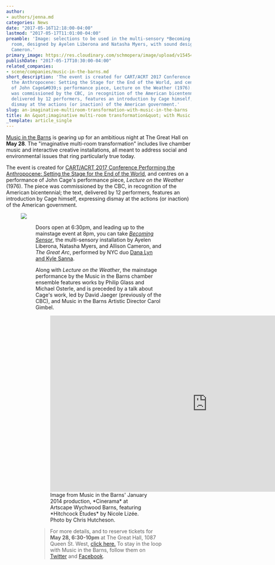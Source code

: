 ```yaml
---
author:
- authors/jenna.md
categories: News
date: "2017-05-16T12:18:00-04:00"
lastmod: "2017-05-17T11:01:00-04:00"
preamble: 'Image: selections to be used in the multi-sensory *Becoming Sensor* installation
  room, designed by Ayelen Liberona and Natasha Myers, with sound design by Allison
  Cameron.'
primary_image: https://res.cloudinary.com/schmopera/image/upload/v1545409169/media/webhook-uploads/1494952820889/2017-05-16---Becoming-Sensor.jpg.jpg
publishDate: "2017-05-17T10:30:00-04:00"
related_companies:
- scene/companies/music-in-the-barns.md
short_description: 'The event is created for CART/ACRT 2017 Conference Performing
  the Anthropocene: Setting the Stage for the End of the World, and centres on a performance
  of John Cage&#039;s performance piece, Lecture on the Weather (1976). The piece
  was commissioned by the CBC, in recognition of the American bicentennial; the text,
  delivered by 12 performers, features an introduction by Cage himself, expressing
  dismay at the actions (or inaction) of the American government.'
slug: an-imaginative-multiroom-transformation-with-music-in-the-barns
title: An &quot;imaginative multi-room transformation&quot; with Music in the Barns
_template: article_single
---
```


[Music in the Barns](/scene/companies/music-in-the-barns/) is gearing up for an ambitious night at The Great Hall on **May 28**. The "imaginative multi-room transformation" includes live chamber music and interactive creative installations, all meant to address social and environmental issues that ring particularly true today.

The event is created for [CART/ACRT 2017 Conference Performing the Anthropocene: Setting the Stage for the End of the World](http://catracrt.ca/conference/catracrt-2017-performing-anthropocene/), and centres on a performance of John Cage's performance piece, *Lecture on the Weather* (1976). The piece was commissioned by the CBC, in recognition of the American bicentennial; the text, delivered by 12 performers, features an introduction by Cage himself, expressing dismay at the actions (or inaction) of the American government.

<figure data-type="image">

![](https://res.cloudinary.com/schmopera/image/upload/v1545409169/media/webhook-uploads/1494953963218/2017-05-16---2014-01-25-Cinerama-072.jpg.jpg)

<figure>

Doors open at 6:30pm, and leading up to the mainstage event at 8pm, you can take [*Becoming Sensor*](https://plantstudies.wordpress.com/becoming-sensor-in-an-oak-savannah/), the multi-sensory installation by Ayelen Liberona, Natasha Myers, and Allison Cameron, and *The Great Arc*, performed by NYC duo [Dana Lyn and Kyle Sanna](http://danalynkylesanna.com/).

Along with *Lecture on the Weather*, the mainstage performance by the Music in the Barns chamber ensemble features works by Philip Glass and Michael Osterle, and is preceded by a talk about Cage's work, led by David Jaeger (previously of the CBC), and Music in the Barns Artistic Director Carol Gimbel.

<figure data-type="video">
<iframe width="854" height="480" src="https://www.youtube.com/embed/2SWyZxZTtKI" frameborder="0" allowfullscreen></iframe><figcaption>Image from Music in the Barns' January 2014 production, *Cinerama* at Artscape Wychwood Barns, featuring *Hitchcock Études* by Nicole Lizée. Photo by Chris Hutcheson.</figcaption>
</figure>

>For more details, and to reserve tickets for **May 28, 6:30-10pm** at The Great Hall, 1087 Queen St. West, [click here.](https://www.eventbrite.ca/e/music-in-the-barns-at-the-great-hall-tickets-31455148195) To stay in the loop with Music in the Barns, follow them on [Twitter](https://twitter.com/musicinthebarns) and [Facebook](https://www.facebook.com/musicinthebarns/).
